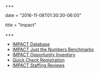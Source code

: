 +++

date = "2016-11-08T01:30:30-06:00"

title = "Impact"

+++


* [IMPACT Database](http://www.bradyinc.com/impact-database/)
* [IMPACT Just the Numbers Benchmarks](http://www.bradyinc.com/impact-just-the-numbers-benchmarks/)
* [IMPACT Opportunity Inventory](http://www.bradyinc.com/impact-opportunity-inventory/)
* [Quick Check Registration](http://www.bradyinc.com/quick-check-registration/)
* [IMPACT Staffing Reviews](http://www.bradyinc.com/impact-staffing-reviews/)
